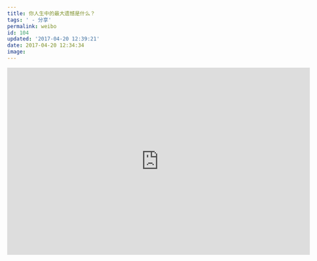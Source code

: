 ```yaml
---
title: 你人生中的最大遗憾是什么？
tags: ' - 分享'
permalink: weibo
id: 104
updated: '2017-04-20 12:39:21'
date: 2017-04-20 12:34:34
image:
---
```


<iframe style="width:704px;height:436px;" src="http://cdn.aixifan.com/player/ACFlashPlayer.out.swf?vid=3473149&ref=http://www.acfun.cn/v/ac2705826" id="ACFlashPlayer-re" frameborder="0"></iframe>